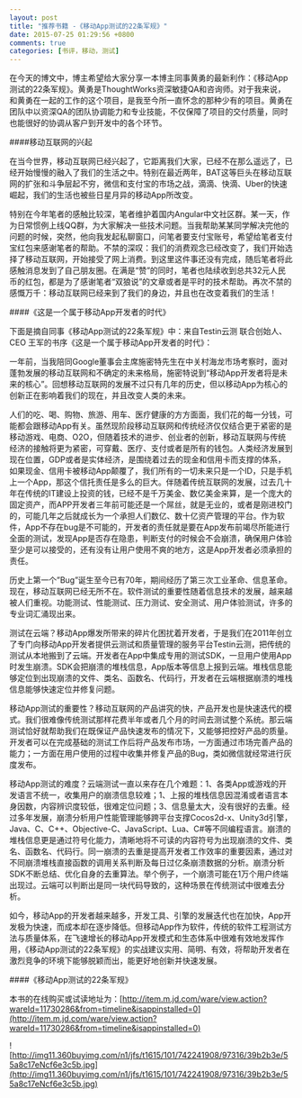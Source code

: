 ```yaml
---
layout: post
title: "推荐书籍 -《移动App测试的22条军规》"
date: 2015-07-25 01:29:56 +0800
comments: true
categories: [书评，移动，测试]
---
```

在今天的博文中，博主希望给大家分享一本博主同事黄勇的最新利作：《移动App测试的22条军规》。黄勇是ThoughtWorks资深敏捷QA和咨询师。对于我来说，和黄勇在一起的工作的这个项目，是我至今所一直怀念的那种少有的项目。黄勇在团队中以资深QA的团队协调能力和专业技能，不仅保障了项目的交付质量，同时也能很好的协调从客户到开发中的各个环节。

####移动互联网的兴起

在当今世界，移动互联网已经兴起了，它距离我们大家，已经不在那么遥远了，已经开始慢慢的融入了我们的生活之中。特别在最近两年，BAT这等巨头在移动互联网的扩张和斗争层起不穷，微信和支付宝的市场之战，滴滴、快滴、Uber的快速崛起，我们的生活也被些日星月异的移动App所改变。

特别在今年笔者的感触比较深，笔者维护着国内Angular中文社区群。某一天，作为日常惯例上线QQ群，为大家解决一些技术问题。当我帮助某某同学解决完他的问题的时候，突然，他向我发起私聊窗口，问笔者要支付宝账号，希望给笔者支付宝红包来感谢笔者的帮助。不禁的深叹：我们的消费观念已经改变了，我们开始选择了移动互联网，开始接受了网上消费。到这里这件事还没有完成，随后笔者将此感触消息发到了自己朋友圈。在满是“赞”的同时，笔者也陆续收到总共32元人民币的红包，都是为了感谢笔者“双狼说”的文章或者是平时的技术帮助。再次不禁的感慨万千：移动互联网已经来到了我们的身边，并且也在改变着我们的生活！

####《这是一个属于移动App开发者的时代》

下面是摘自同事《移动App测试的22条军规》中：来自Testin云测 联合创始人、CEO 王军的书序《这是一个属于移动App开发者的时代》：

一年前，当我陪同Google董事会主席施密特先生在中关村海龙市场考察时，面对蓬勃发展的移动互联网和不确定的未来格局，施密特说到“移动App开发者将是未来的核心”。回想移动互联网的发展不过只有几年的历史，但以移动App为核心的创新正在影响着我们的现在，并且改变人类的未来。

人们的吃、喝、购物、旅游、用车、医疗健康的方方面面，我们花的每一分钱，可能都会跟移动App有关。虽然现阶段移动互联网和传统经济仅仅结合更于紧密的是移动游戏、电商、O2O，但随着技术的进步、创业者的创新，移动互联网与传统经济的接触将更为紧密，可穿戴、医疗、支付或者是所有的钱包。人类经济发展到现在位置，GDP或者是实体经济，是围绕着过去的现金和信用卡而支撑的体系，如果现金、信用卡被移动App颠覆了，我们所有的一切未来只是一个ID，只是手机上一个App，那这个信托责任是多么的巨大。伴随着传统互联网的发展，过去几十年在传统的IT建设上投资的钱，已经不是千万美金、数亿美金来算，是一个庞大的固定资产，而APP开发者三年前可能还是一个屌丝，就是无业的，或者是刚进校门的，可能几年之后就成长为一个承担人们数亿、数十亿资产管理的平台。作为软件，App不存在bug是不可能的，开发者的责任就是要在App发布前竭尽所能进行全面的测试，发现App是否存在隐患，判断支付的时候会不会崩溃，确保用户体验至少是可以接受的，还有没有让用户使用不爽的地方，这是App开发者必须承担的责任。

历史上第一个”Bug”诞生至今已有70年，期间经历了第三次工业革命、信息革命。现在，移动互联网已经无所不在。软件测试的重要性随着信息技术的发展，越来越被人们重视。功能测试、性能测试、压力测试、安全测试、用户体验测试，许多的专业词汇涌现出来。

测试在云端？移动App爆发所带来的碎片化困扰着开发者，于是我们在2011年创立了专门向移动App开发者提供云测试和质量管理的服务平台Testin云测，把传统的测试从本地搬到了云端。开发者在App中集成专用的测试SDK，一旦用户使用App时发生崩溃。SDK会把崩溃的堆栈信息，App版本等信息上报到云端。堆栈信息能够定位到出现崩溃的文件、类名、函数名、代码行，开发者在云端根据崩溃的堆栈信息能够快速定位并修复问题。

移动App测试的重要性？移动互联网的产品讲究的快，产品开发也是快速迭代的模式。我们很难像传统测试那样花费半年或者几个月的时间去测试整个系统。那云端测试恰好就帮助我们在既保证产品快速发布的情况下，又能够把控好产品的质量。开发者可以在完成基础的测试工作后将产品发布市场，一方面通过市场完善产品的能力；一方面在用户使用的过程中收集并修复产品的Bug，类如微信就经常进行灰度发布。

移动App测试的难度？云端测试一直以来存在几个难题：1、各类App或游戏的开发语言不统一，收集用户的崩溃信息较难；1、上报的堆栈信息因混淆或者语言本身因数，内容辨识度较低，很难定位问题；3、信息量太大，没有很好的去重。经过多年发展，崩溃分析用户性能管理能够跨平台支撑Cocos2d-x、Unity3d引擎，Java、C、C++、Objective-C、JavaScript、Lua、C#等不同编程语言。崩溃的堆栈信息更是通过符号化能力，清晰地将不可读的内容符号为出现崩溃的文件、类名、函数名、代码行。同一崩溃的去重是提高开发者工作效率的重要因素，通过对不同崩溃堆栈直接函数的调用关系判断及每日过亿条崩溃数据的分析。崩溃分析SDK不断总结、优化自身的去重算法。举个例子，一个崩溃可能在1万个用户终端出现过。云端可以判断出是同一块代码导致的，这种场景在传统测试中很难去分析。

如今，移动App的开发者越来越多，开发工具、引擎的发展迭代也在加快，App开发极为快速，而成本却在逐步降低。但移动App作为软件，传统的软件工程测试方法与质量体系，在飞速增长的移动App开发模式和生态体系中很难有效地发挥作用，《移动App测试的22条军规》的实战建议实用、简明、有效，将帮助开发者在激烈竞争的环境下能够脱颖而出，能更好地创新并快速发展。

####《移动App测试的22条军规》

本书的在线购买或试读地址为：[http://item.m.jd.com/ware/view.action?wareId=11730286&from=timeline&isappinstalled=0](http://item.m.jd.com/ware/view.action?wareId=11730286&from=timeline&isappinstalled=0)

![http://img11.360buyimg.com/n1/jfs/t1615/101/742241908/97316/39b2b3e/55a8c17eNcf6e3c5b.jpg](http://img11.360buyimg.com/n1/jfs/t1615/101/742241908/97316/39b2b3e/55a8c17eNcf6e3c5b.jpg)
